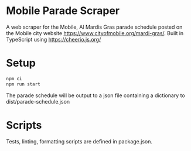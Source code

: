 Mobile Parade Scraper
======

A web scraper for the Mobile, Al Mardis Gras parade schedule posted on the
Mobile city website https://www.cityofmobile.org/mardi-gras/. Built in
TypeScript using https://cheerio.js.org/

Setup
======

```bash
npm ci
npm run start
```

The parade schedule will be output to a json file containing a dictionary to
dist/parade-schedule.json

Scripts
======
Tests, linting, formatting scripts are defined in package.json.
